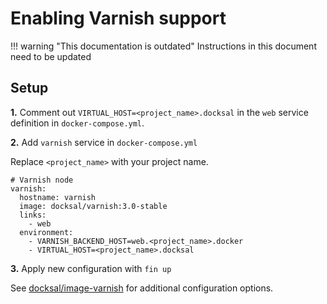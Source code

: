 # Enabling Varnish support

!!! warning "This documentation is outdated"
    Instructions in this document need to be updated

## Setup

**1.** Comment out `VIRTUAL_HOST=<project_name>.docksal` in the `web` service definition in `docker-compose.yml`.

**2.** Add `varnish` service in `docker-compose.yml`

Replace `<project_name>` with your project name.

```
# Varnish node
varnish:
  hostname: varnish
  image: docksal/varnish:3.0-stable
  links:
    - web
  environment:
    - VARNISH_BACKEND_HOST=web.<project_name>.docker
    - VIRTUAL_HOST=<project_name>.docksal
```

**3.** Apply new configuration with `fin up`


See [docksal/image-varnish](https://github.com/docksal/image-varnish) for additional configuration options.
